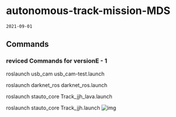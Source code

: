 # autonomous-track-mission-MDS
``2021-09-01``


## Commands
### reviced Commands for versionE - 1

roslaunch usb_cam usb_cam-test.launch


roslaunch darknet_ros darknet_ros.launch 


roslaunch stauto_core Track_jjh_lava.launch


roslaunch stauto_core Track_jjh.launch
![img](./docs/Protocol_set.png)
